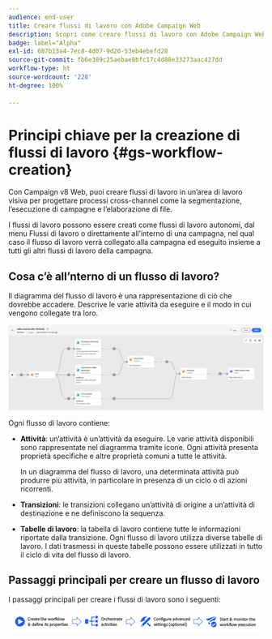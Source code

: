 ```yaml
---
audience: end-user
title: Creare flussi di lavoro con Adobe Campaign Web
description: Scopri come creare flussi di lavoro con Adobe Campaign Web
badge: label="Alpha"
exl-id: 687b13a4-7ec8-4d07-9d20-53eb4ebefd28
source-git-commit: fb6e389c25aebae8bfc17c4d88e33273aac427dd
workflow-type: ht
source-wordcount: '228'
ht-degree: 100%

---
```



# Principi chiave per la creazione di flussi di lavoro {#gs-workflow-creation}

Con Campaign v8 Web, puoi creare flussi di lavoro in un’area di lavoro visiva per progettare processi cross-channel come la segmentazione, l’esecuzione di campagne e l’elaborazione di file.

I flussi di lavoro possono essere creati come flussi di lavoro autonomi, dal menu Flussi di lavoro o direttamente all’interno di una campagna, nel qual caso il flusso di lavoro verrà collegato alla campagna ed eseguito insieme a tutti gli altri flussi di lavoro della campagna.

## Cosa c’è all’nterno di un flusso di lavoro?

Il diagramma del flusso di lavoro è una rappresentazione di ciò che dovrebbe accadere. Descrive le varie attività da eseguire e il modo in cui vengono collegate tra loro.

![](assets/workflow-example.png)

Ogni flusso di lavoro contiene:

* **Attività**: un’attività è un’attività da eseguire. Le varie attività disponibili sono rappresentate nel diagramma tramite icone. Ogni attività presenta proprietà specifiche e altre proprietà comuni a tutte le attività.

  In un diagramma del flusso di lavoro, una determinata attività può produrre più attività, in particolare in presenza di un ciclo o di azioni ricorrenti.

* **Transizioni**: le transizioni collegano un’attività di origine a un’attività di destinazione e ne definiscono la sequenza.

* **Tabelle di lavoro**: la tabella di lavoro contiene tutte le informazioni riportate dalla transizione. Ogni flusso di lavoro utilizza diverse tabelle di lavoro. I dati trasmessi in queste tabelle possono essere utilizzati in tutto il ciclo di vita del flusso di lavoro.

## Passaggi principali per creare un flusso di lavoro

I passaggi principali per creare i flussi di lavoro sono i seguenti:

![](assets/workflow-creation-process.png)
